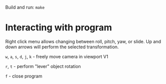 Build and run: ```make```
# Interacting with program
Right click menu allows changing between roll, pitch, yaw, or slide. Up and down arrows will perform the selected transformation.

```w```, ```a```, ```s```, ```d```, ```j```, ```k``` - freely move camera in viewport V1

```r```, ```t``` - perform "lever" object rotation

```f``` - close program
